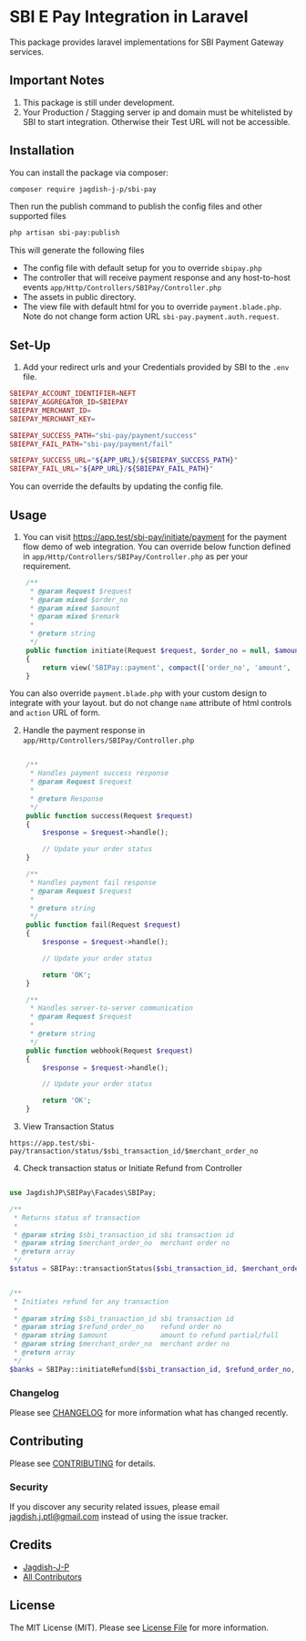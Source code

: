 # SBI E Pay Integration in Laravel

This package provides laravel implementations for SBI Payment Gateway services.

## Important Notes
1. This package is still under development.
2. Your Production / Stagging server ip and domain must be whitelisted by SBI to start integration. Otherwise their Test URL will not be accessible.

## Installation

You can install the package via composer:

```bash
composer require jagdish-j-p/sbi-pay
```
Then run the publish command to publish the config files and other supported files

```bash
php artisan sbi-pay:publish
```

This will generate the following files

- The config file with default setup for you to override `sbipay.php`
- The controller that will receive payment response and any host-to-host events `app/Http/Controllers/SBIPay/Controller.php`
- The assets in public directory.
- The view file with default html for you to override `payment.blade.php`. Note do not change form action URL `sbi-pay.payment.auth.request`.

## Set-Up

1. Add your redirect urls and your Credentials provided by SBI to the `.env` file.

```php
SBIEPAY_ACCOUNT_IDENTIFIER=NEFT
SBIEPAY_AGGREGATOR_ID=SBIEPAY
SBIEPAY_MERCHANT_ID=
SBIEPAY_MERCHANT_KEY=

SBIEPAY_SUCCESS_PATH="sbi-pay/payment/success"
SBIEPAY_FAIL_PATH="sbi-pay/payment/fail"

SBIEPAY_SUCCESS_URL="${APP_URL}/${SBIEPAY_SUCCESS_PATH}"
SBIEPAY_FAIL_URL="${APP_URL}/${SBIEPAY_FAIL_PATH}"
```

You can override the defaults by updating the config file.



## Usage

1. You can visit <a href='https://app.test/sbi-pay/initiate/payment'>https://app.test/sbi-pay/initiate/payment</a> for the payment flow demo of web integration. You can override below function defined in `app/Http/Controllers/SBIPay/Controller.php` as per your requirement.

```php
    /**
     * @param Request $request
     * @param mixed $order_no
     * @param mixed $amount
     * @param mixed $remark
     *
     * @return string
     */
    public function initiate(Request $request, $order_no = null, $amount = null, $remark = null)
    {
        return view('SBIPay::payment', compact(['order_no', 'amount', 'remark']));
    }
```
You can also override `payment.blade.php` with your custom design to integrate with your layout. but do not change `name` attribute of html controls and `action` URL of form.


2. Handle the payment response in `app/Http/Controllers/SBIPay/Controller.php`

```php

    /**
     * Handles payment success response
     * @param Request $request
     *
     * @return Response
     */
    public function success(Request $request)
    {
        $response = $request->handle();

        // Update your order status
    }

    /**
     * Handles payment fail response
     * @param Request $request
     *
     * @return string
     */
    public function fail(Request $request)
    {
        $response = $request->handle();

        // Update your order status

        return 'OK';
    }

    /**
     * Handles server-to-server communication
     * @param Request $request
     *
     * @return string
     */
    public function webhook(Request $request)
    {
        $response = $request->handle();

        // Update your order status

        return 'OK';
    }
```

3. View Transaction Status

```
https://app.test/sbi-pay/transaction/status/$sbi_transaction_id/$merchant_order_no
```

4. Check transaction status or Initiate Refund from Controller

```php

use JagdishJP\SBIPay\Facades\SBIPay;

/**
 * Returns status of transaction
 * 
 * @param string $sbi_transaction_id sbi transaction id
 * @param string $merchant_order_no  merchant order no
 * @return array
 */
$status = SBIPay::transactionStatus($sbi_transaction_id, $merchant_order_no);


/**
 * Initiates refund for any transaction
 * 
 * @param string $sbi_transaction_id sbi transaction id
 * @param string $refund_order_no    refund order no
 * @param string $amount             amount to refund partial/full
 * @param string $merchant_order_no  merchant order no
 * @return array
 */
$banks = SBIPay::initiateRefund($sbi_transaction_id, $refund_order_no, $amount, $merchant_order_no);

```

### Changelog

Please see [CHANGELOG](CHANGELOG.md) for more information what has changed recently.

## Contributing

Please see [CONTRIBUTING](CONTRIBUTING.md) for details.

### Security

If you discover any security related issues, please email jagdish.j.ptl@gmail.com instead of using the issue tracker.

## Credits

- [Jagdish-J-P](https://github.com/jagdish-j-p)
- [All Contributors](../../contributors)

## License

The MIT License (MIT). Please see [License File](LICENSE.md) for more information.
